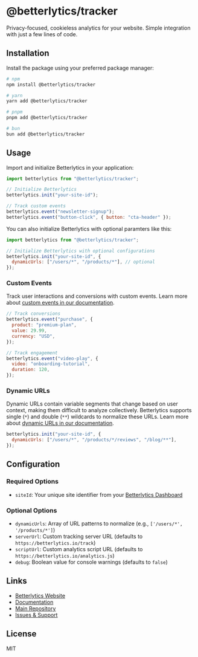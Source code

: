 # @betterlytics/tracker

Privacy-focused, cookieless analytics for your website. Simple integration with just a few lines of code.

## Installation

Install the package using your preferred package manager:

```bash
# npm
npm install @betterlytics/tracker

# yarn
yarn add @betterlytics/tracker

# pnpm
pnpm add @betterlytics/tracker

# bun
bun add @betterlytics/tracker
```

## Usage

Import and initialize Betterlytics in your application:

```javascript
import betterlytics from "@betterlytics/tracker";

// Initialize Betterlytics
betterlytics.init("your-site-id");

// Track custom events
betterlytics.event("newsletter-signup");
betterlytics.event("button-click", { button: "cta-header" });
```

You can also initialize Betterlytics with optional paramters like this:

```javascript
import betterlytics from "@betterlytics/tracker";

// Initialize Betterlytics with optional configurations
betterlytics.init("your-site-id", {
  dynamicUrls: ["/users/*", "/products/*"], // optional
});
```

### Custom Events

Track user interactions and conversions with custom events. Learn more about [custom events in our documentation](https://betterlytics.io/docs/integration/custom-events).

```javascript
// Track conversions
betterlytics.event("purchase", {
  product: "premium-plan",
  value: 29.99,
  currency: "USD",
});

// Track engagement
betterlytics.event("video-play", {
  video: "onboarding-tutorial",
  duration: 120,
});
```

### Dynamic URLs

Dynamic URLs contain variable segments that change based on user context, making them difficult to analyze collectively. Betterlytics supports single (`*`) and double (`**`) wildcards to normalize these URLs. Learn more about [dynamic URLs in our documentation](https://betterlytics.io/docs/integration/dynamic-urls).

```javascript
betterlytics.init("your-site-id", {
  dynamicUrls: ["/users/*", "/products/*/reviews", "/blog/**"],
});
```

## Configuration

### Required Options

- `siteId`: Your unique site identifier from your [Betterlytics Dashboard](https://betterlytics.io)

### Optional Options

- `dynamicUrls`: Array of URL patterns to normalize (e.g., `['/users/*', '/products/*']`)
- `serverUrl`: Custom tracking server URL (defaults to `https://betterlytics.io/track`)
- `scriptUrl`: Custom analytics script URL (defaults to `https://betterlytics.io/analytics.js`)
- `debug`: Boolean value for console warnings (defaults to `false`)

## Links

- [Betterlytics Website](https://betterlytics.io)
- [Documentation](https://betterlytics.io/docs)
- [Main Repository](https://github.com/betterlytics/betterlytics)
- [Issues & Support](https://github.com/betterlytics/tracker/issues)

## License

MIT

